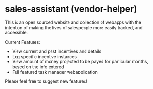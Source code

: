 # sales-assistant (vendor-helper)

This is an open sourced website and collection of webapps with the intention of making the lives of salespeople more
easily tracked, and accessible. 

Current Features:
* View current and past incentives and details
* Log specific incentive instances
* View amount of money projected to be payed for particular months, based on the info entered
* Full featured task manager webapplication

Please feel free to suggest new features!

